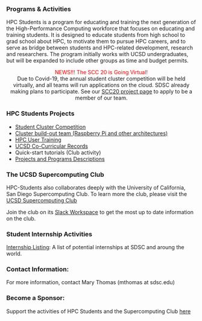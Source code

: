 ### Programs & Activities
<p>
HPC Students is a program for educating and training the next generation of the High-Performance Computing workforce that focuses on educating and training students. It is designed to educate students from high school to grad school about HPC, to motivate them to pursue HPC careers, and to serve as bridge between students and HPC-related development, research and researchers. The program initially works with UCSD undergraduates, but will be expanded to include other groups as time and budget permits.  </p>
<center>
<font color="red">NEWS!!! The SCC 20 is Going Virtual!</font><br>
Due to Covid-19, the annual student cluster competition will be held virtually, and all
teams will run applications on the cloud.
 SDSC already making plans to participate. See our <a href="https://hpc-students.sdsc.edu/scc.html">SCC20 project page</a> to apply to be a member of our team.
</center>
<p> </p>

### HPC Students Projects
* [Student Cluster Competition](https://hpc-students.sdsc.edu/scc.html)
* [Cluster build-out team (Raspberry Pi and other architectures)](https://hpc-students.sdsc.edu/pi_proj.html)
* [HPC User Training](https://hpc-students.sdsc.edu/hpc-training.html)
* [UCSD Co-Curricular Records](https://hpc-students.sdsc.edu/sdsc-ccr-program.html)
* Quick-start tutorials (Club activity)
* [Projects and Programs Descriptions](https://hpc-students.sdsc.edu/projs.html)

### The UCSD Supercomputing Club

HPC-Students also collaborates deeply with the University of California, San Diego Supercomputing Club. To learn more the club, please visit the [UCSD Supercomputing Club](https://hpc-students.sdsc.edu/supercomputing_club.html)
<br>

Join the club on its [Slack Workspace](https://hpcstudentsatsdsc.slack.com) to get the most up to date information on the club.

### Student Internship Activities
[Internship Listing](internship_listing.html): A list of potential internships at SDSC and aroung the world.

### Contact Information:

For more information, contact Mary Thomas (mthomas at sdsc.edu)

### Become a Sponsor:
Support the activities of HPC Students and the Supercomputing Club [here](https://espi.ucsd.edu/make-a-gift?id=e4cddf78-4e99-462b-93ac-ffbea5886c5a)
